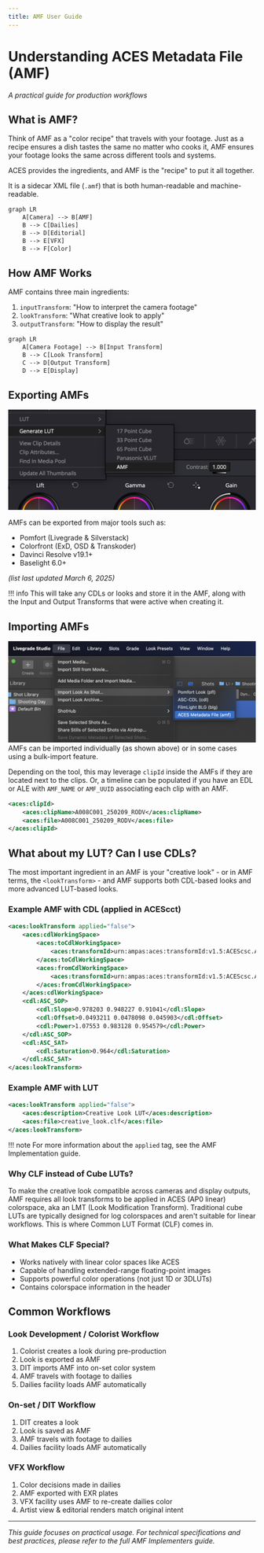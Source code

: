 ```yaml
---
title: AMF User Guide
---
```


# Understanding ACES Metadata File (AMF)
*A practical guide for production workflows*


## What is AMF?
Think of AMF as a "color recipe" that travels with your footage. Just as a recipe ensures a dish tastes the same no matter who cooks it, AMF ensures your footage looks the same across different tools and systems.

ACES provides the ingredients, and AMF is the "recipe" to put it all together. 

It is a sidecar XML file (`.amf`) that is both human-readable and machine-readable.

```mermaid
graph LR
    A[Camera] --> B[AMF]
    B --> C[Dailies]
    B --> D[Editorial]
    B --> E[VFX]
    B --> F[Color]
```

## How AMF Works
AMF contains three main ingredients:

1. `inputTransform`: "How to interpret the camera footage"
2. `lookTransform`: "What creative look to apply"
3. `outputTransform`: "How to display the result"

```mermaid
graph LR
    A[Camera Footage] --> B[Input Transform]
    B --> C[Look Transform]
    C --> D[Output Transform]
    D --> E[Display]
```

## Exporting AMFs
![Resolve Example](images/resolve_export.png "Resolve Example")

AMFs can be exported from major tools such as:

- Pomfort (Livegrade & Silverstack)
- Colorfront (ExD, OSD & Transkoder)
- Davinci Resolve v19.1+
- Baselight 6.0+

*(list last updated March 6, 2025)*

!!! info
    This will take any CDLs or looks and store it in the AMF, along with the Input and Output Transforms that were active when creating it.


## Importing AMFs
![Pomfort Example](images/pomfort_import.png "Pomfort Example")
AMFs can be imported individually (as shown above) or in some cases using a bulk-import feature.

Depending on the tool, this may leverage `clipId` inside the AMFs if they are located next to the clips. Or, a timeline can be populated if you have an EDL or ALE with `AMF_NAME` or `AMF_UUID` associating each clip with an AMF.

```xml
<aces:clipId>
    <aces:clipName>A008C001_250209_RODV</aces:clipName>
    <aces:file>A008C001_250209_RODV</aces:file>
</aces:clipId>
```

## What about my LUT? Can I use CDLs?
The most important ingredient in an AMF is your "creative look" - or in AMF terms, the `<lookTransform>` - and AMF supports both CDL-based looks and more advanced LUT-based looks.


### Example AMF with CDL (applied in ACEScct)
```xml
<aces:lookTransform applied="false">
    <aces:cdlWorkingSpace>
        <aces:toCdlWorkingSpace>
            <aces:transformId>urn:ampas:aces:transformId:v1.5:ACEScsc.Academy.ACES_to_ACEScct.a1.0.3</aces:transformId>
        </aces:toCdlWorkingSpace>
        <aces:fromCdlWorkingSpace>
            <aces:transformId>urn:ampas:aces:transformId:v1.5:ACEScsc.Academy.ACEScct_to_ACES.a1.0.3</aces:transformId>
        </aces:fromCdlWorkingSpace>
    </aces:cdlWorkingSpace>
    <cdl:ASC_SOP>
        <cdl:Slope>0.978203 0.948227 0.91041</cdl:Slope>
        <cdl:Offset>0.0493211 0.0478098 0.045903</cdl:Offset>
        <cdl:Power>1.07553 0.983128 0.954579</cdl:Power>
    </cdl:ASC_SOP>
    <cdl:ASC_SAT>
        <cdl:Saturation>0.964</cdl:Saturation>
    </cdl:ASC_SAT>
</aces:lookTransform>
```

### Example AMF with LUT
```xml
<aces:lookTransform applied="false">
    <aces:description>Creative Look LUT</aces:description>
    <aces:file>creative_look.clf</aces:file>
</aces:lookTransform>
```

!!! note
    For more information about the `applied` tag, see the AMF Implementation guide. 


### Why CLF instead of Cube LUTs?
To make the creative look compatible across cameras and display outputs, AMF requires all look transforms to be applied in ACES (AP0 linear) colorspace, aka an LMT (Look Modification Transform). Traditional cube LUTs are typically designed for log colorspaces and aren't suitable for linear workflows. This is where Common LUT Format (CLF) comes in.


### What Makes CLF Special?
- Works natively with linear color spaces like ACES
- Capable of handling extended-range floating-point images
- Supports powerful color operations (not just 1D or 3DLUTs)
- Contains colorspace information in the header


## Common Workflows

### Look Development / Colorist Workflow
1. Colorist creates a look during pre-production
2. Look is exported as AMF
3. DIT imports AMF into on-set color system
4. AMF travels with footage to dailies
5. Dailies facility loads AMF automatically

### On-set / DIT Workflow
1. DIT creates a look
2. Look is saved as AMF
3. AMF travels with footage to dailies
4. Dailies facility loads AMF automatically

### VFX Workflow
1. Color decisions made in dailies
2. AMF exported with EXR plates
3. VFX facility uses AMF to re-create dailies color
4. Artist view & editorial renders match original intent

---
*This guide focuses on practical usage. For technical specifications and best practices, please refer to the full AMF Implementers guide.*
